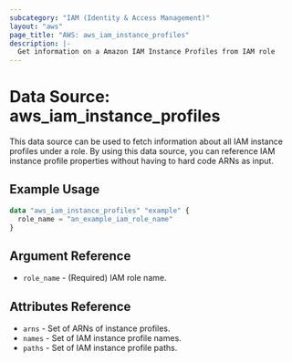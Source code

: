 ```yaml
---
subcategory: "IAM (Identity & Access Management)"
layout: "aws"
page_title: "AWS: aws_iam_instance_profiles"
description: |-
  Get information on a Amazon IAM Instance Profiles from IAM role
---
```


# Data Source: aws_iam_instance_profiles

This data source can be used to fetch information about all
IAM instance profiles under a role. By using this data source, you can reference IAM
instance profile properties without having to hard code ARNs as input.

## Example Usage

```terraform
data "aws_iam_instance_profiles" "example" {
  role_name = "an_example_iam_role_name"
}
```

## Argument Reference

* `role_name` - (Required) IAM role name.

## Attributes Reference

* `arns` - Set of ARNs of instance profiles.
* `names` - Set of IAM instance profile names.
* `paths` - Set of IAM instance profile paths.
